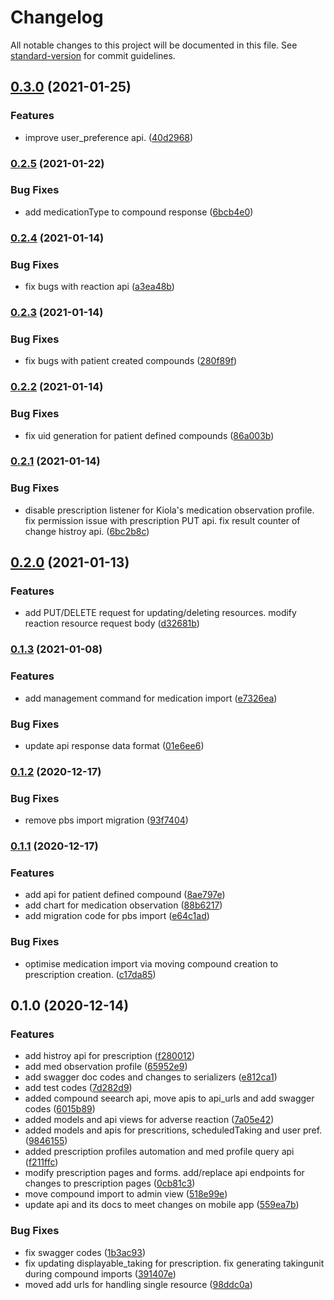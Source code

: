 # Changelog

All notable changes to this project will be documented in this file. See [standard-version](https://github.com/conventional-changelog/standard-version) for commit guidelines.

## [0.3.0](https://bitbucket.org/teleclinicalcare/tcc-kiola-medication/compare/v0.2.5...v0.3.0) (2021-01-25)


### Features

* improve user_preference api. ([40d2968](https://bitbucket.org/teleclinicalcare/tcc-kiola-medication/commit/40d2968d63b8b6115692c326db5d207c2d0ad0d0))

### [0.2.5](https://bitbucket.org/teleclinicalcare/tcc-kiola-medication/compare/v0.2.4...v0.2.5) (2021-01-22)


### Bug Fixes

* add medicationType to compound response ([6bcb4e0](https://bitbucket.org/teleclinicalcare/tcc-kiola-medication/commit/6bcb4e08eafd044f658736c8b6c2687bcf37969e))

### [0.2.4](https://bitbucket.org/teleclinicalcare/tcc-kiola-medication/compare/v0.2.3...v0.2.4) (2021-01-14)


### Bug Fixes

* fix bugs with reaction api ([a3ea48b](https://bitbucket.org/teleclinicalcare/tcc-kiola-medication/commit/a3ea48bf7cb926b534fb04e40713221fdb0030b1))

### [0.2.3](https://bitbucket.org/teleclinicalcare/tcc-kiola-medication/compare/v0.2.2...v0.2.3) (2021-01-14)


### Bug Fixes

* fix bugs with patient created compounds ([280f89f](https://bitbucket.org/teleclinicalcare/tcc-kiola-medication/commit/280f89f255cdf86a8567a6625291f8f15cf67e1c))

### [0.2.2](https://bitbucket.org/teleclinicalcare/tcc-kiola-medication/compare/v0.2.1...v0.2.2) (2021-01-14)


### Bug Fixes

* fix uid generation for patient defined compounds ([86a003b](https://bitbucket.org/teleclinicalcare/tcc-kiola-medication/commit/86a003baff88dbda9fc6d3d07f8fa8d027fcae00))

### [0.2.1](https://bitbucket.org/teleclinicalcare/tcc-kiola-medication/compare/v0.2.0...v0.2.1) (2021-01-14)


### Bug Fixes

* disable prescription listener for Kiola's medication observation profile. fix permission issue with prescription PUT api. fix result counter of change histroy api. ([6bc2b8c](https://bitbucket.org/teleclinicalcare/tcc-kiola-medication/commit/6bc2b8c4bd798d4c692df030092a97582c9257e7))

## [0.2.0](https://bitbucket.org/teleclinicalcare/tcc-kiola-medication/compare/v0.1.3...v0.2.0) (2021-01-13)


### Features

* add PUT/DELETE request for updating/deleting resources. modify reaction resource request body ([d32681b](https://bitbucket.org/teleclinicalcare/tcc-kiola-medication/commit/d32681b884c6c6f59b0d3184cb6351b5ec8f0e28))

### [0.1.3](https://bitbucket.org/teleclinicalcare/tcc-kiola-medication/compare/v0.1.2...v0.1.3) (2021-01-08)


### Features

* add management command for medication import ([e7326ea](https://bitbucket.org/teleclinicalcare/tcc-kiola-medication/commit/e7326ea946feebf40ece7b8d193f744cc0f4bcfa))


### Bug Fixes

* update api response data format ([01e6ee6](https://bitbucket.org/teleclinicalcare/tcc-kiola-medication/commit/01e6ee6efb15f67f7631437d035906b06b81e5b3))

### [0.1.2](https://bitbucket.org/teleclinicalcare/tcc-kiola-medication/compare/v0.1.1...v0.1.2) (2020-12-17)


### Bug Fixes

* remove pbs import migration ([93f7404](https://bitbucket.org/teleclinicalcare/tcc-kiola-medication/commit/93f7404516a84121053d005f321b81f20ecb4c94))

### [0.1.1](https://bitbucket.org/teleclinicalcare/tcc-kiola-medication/compare/v0.1.0...v0.1.1) (2020-12-17)


### Features

* add api for patient defined compound ([8ae797e](https://bitbucket.org/teleclinicalcare/tcc-kiola-medication/commit/8ae797e12206f823475c3b6ad0a18ceab88235ed))
* add chart for medication observation ([88b6217](https://bitbucket.org/teleclinicalcare/tcc-kiola-medication/commit/88b621762c3c7ef9282dcf1cee023a8044206a8d))
* add migration code for pbs import ([e64c1ad](https://bitbucket.org/teleclinicalcare/tcc-kiola-medication/commit/e64c1adb6156ef85c1304446de1378cf3377d9b9))


### Bug Fixes

* optimise medication import via moving compound creation to prescription creation. ([c17da85](https://bitbucket.org/teleclinicalcare/tcc-kiola-medication/commit/c17da8545e9c5a82aa09e216c746022b60984cdd))

## 0.1.0 (2020-12-14)


### Features

* add histroy api for prescription ([f280012](https://bitbucket.org/teleclinicalcare/tcc-kiola-medication/commit/f280012741beecf6c24a0f6d30609e67fdbb66c5))
* add med observation profile ([65952e9](https://bitbucket.org/teleclinicalcare/tcc-kiola-medication/commit/65952e93ed438f6490ff0418dfb491faf6e73e81))
* add swagger doc codes and changes to serializers ([e812ca1](https://bitbucket.org/teleclinicalcare/tcc-kiola-medication/commit/e812ca14f02ec3ac5a98b44b3178daed658a48a0))
* add test codes ([7d282d9](https://bitbucket.org/teleclinicalcare/tcc-kiola-medication/commit/7d282d99b68aa7e8308c8dfab0762b840fee6cae))
* added compound seearch api, move apis to api_urls and add swagger codes ([6015b89](https://bitbucket.org/teleclinicalcare/tcc-kiola-medication/commit/6015b89b89b46314993f0b532e9ccca87a91c8a7))
* added models and api views for adverse reaction ([7a05e42](https://bitbucket.org/teleclinicalcare/tcc-kiola-medication/commit/7a05e42a630978b51a3c1bd02b7d45b79c99d420))
* added models and apis for prescritions, scheduledTaking and user pref. ([9846155](https://bitbucket.org/teleclinicalcare/tcc-kiola-medication/commit/9846155fafe7b4e713152f9797d130a8eccfaec7))
* added prescription profiles automation and med profile query api ([f211ffc](https://bitbucket.org/teleclinicalcare/tcc-kiola-medication/commit/f211ffcde453fe31ea2a9050045019c33cc2c6c5))
* modify prescription pages and forms. add/replace api endpoints for changes to prescription pages ([0cb81c3](https://bitbucket.org/teleclinicalcare/tcc-kiola-medication/commit/0cb81c3bfafa73a9ca4efe440df569b8bdceaed0))
* move compound import to admin view ([518e99e](https://bitbucket.org/teleclinicalcare/tcc-kiola-medication/commit/518e99e14c425aff9ca3176ff9eaf9dc88b615c0))
* update api and its docs to meet changes on mobile app ([559ea7b](https://bitbucket.org/teleclinicalcare/tcc-kiola-medication/commit/559ea7bfc6bc1b5239c5c4e785bf007e448b64c8))


### Bug Fixes

* fix swagger codes ([1b3ac93](https://bitbucket.org/teleclinicalcare/tcc-kiola-medication/commit/1b3ac93b29a19157ea87b8ea63be7e0b357c4ad5))
* fix updating displayable_taking for prescription. fix generating takingunit during compound imports ([391407e](https://bitbucket.org/teleclinicalcare/tcc-kiola-medication/commit/391407e9d302422c3fd25e30f7843e1f5494071c))
* moved add urls for handling single resource ([98ddc0a](https://bitbucket.org/teleclinicalcare/tcc-kiola-medication/commit/98ddc0abd944e67b04e8d96e7eef0a66833db60e))
